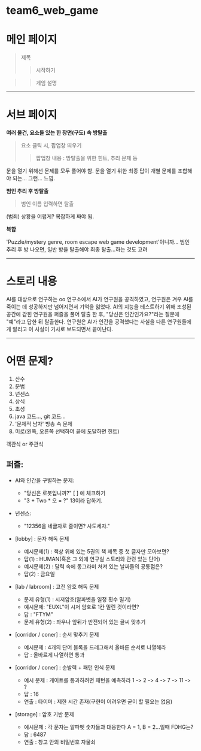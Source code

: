 # team6_web_game



# 메인 페이지

> 제목
>	> 시작하기

>	> 게임 설명

***

# 서브 페이지

**여러 물건, 요소들 있는 한 장면(구도) 속 방탈출**
> 요소 클릭 시, 팝업창 띄우기
>	> 팝업창 내용 : 방탈출을 위한 힌트, 추리 문제 등

문을 열기 위해선 문제를 모두 풀어야 함.
문을 열기 위한 최종 답이 개별 문제를 조합해야 되는... 그런... 느낌.


**범인 추리 후 방탈출**
> 범인 이름 입력하면 탈출

(범죄) 상황을 어렵게? 복잡하게 짜야 됨.


**복합**

'Puzzle/mystery genre, room escape web game development'이니까...
범인 추리 후 방 나오면, 일반 방을 탈출해야 최종 탈출...하는 것도 고려


***

# 스토리 내용

AI를 대상으로 연구하는 oo 연구소에서 AI가 연구원을 공격하였고, 연구원은 겨우 AI를 죽이는 데 성공하지만 넘어지면서 기억을 잃었다. AI의 지능을 테스트하기 위해 조성된 공간에 갇힌 연구원을 퍼즐을 풀어 탈출 한 후, "당신은 인간인가요?"라는 질문에 "예"라고 답한 뒤 탈출한다. 연구원은 AI가 인간을 공격했다는 사실을 다른 연구원들에게 알리고 이 사실이 기사로 보도되면서 끝이난다. 


***

# 어떤 문제?

1. 산수
2. 문법
3. 넌센스
4. 상식
5. 초성
6. java 코드..., git 코드...
7. '문제적 남자' 방송 속 문제
8. 미로(왼쪽, 오른쪽 선택하여 끝에 도달하면 힌트)

객관식 or 주관식

## 퍼즐:
- AI와 인간을 구별하는 문제:
    - "당신은 로봇입니까?" [ ] 에 체크하기
    - "3 + Two * 오 = ?" 13이라 답하기.
- 넌센스:
    - "12356을 네글자로 줄이면? 사도세자."

- [lobby] : 문자 해독 문제
    - 예시문제(1) : 책상 위에 있는 5권의 책 제목 중 첫 글자만 모아보면?
    - 답(1) : HUMAN(혹은 그 외에 연구실 스토리와 관련 있는 단어)
    - 예시문제(2) : 달력 속에 동그라미 쳐져 있는 날짜들의 공통점은?
    - 답(2) : 금요일

- [lab / labroom] : 고전 암호 해독 문제
    - 문제 유형(1) : 시저암호(알파벳을 일정 횟수 밀기)
     - 예시문제: "EUXL"이 시저 암호로 1칸 밀린 것이라면?
     - 답 : "FTYM"
    - 문제 유형(2) : 좌우나 앞뒤가 반전되어 있는 글씨 맞추기

- [corridor / coner] : 순서 맞추기 문제
    - 예시문제 : 4개의 단어 블록을 드레그해서 올바른 순서로 나열해라
    - 답 : 올바르게 나열하면 통과

- [corridor / coner] : 순발력 + 패턴 인식 문제
    - 예시 문제 : 게이트를 통과하려면 패턴을 예측하라
                  1 -> 2 -> 4 -> 7 -> 11 -> ?
    - 답 : 16
    - 연출 : 타이머 : 제한 시간 존재(구현이 어려우면 굳이 할 필요는 없음)

- [storage] : 암호 기반 문제
    - 예시문제 : 각 문자는 알파벳 숫자들과 대응한다 A = 1, B = 2...일때 FDHG는?
    - 답 : 6487
    - 연출 : 창고 안의 비밀번호 자물쇠
